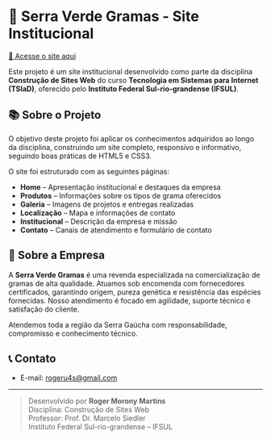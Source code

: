 # 🌱 Serra Verde Gramas - Site Institucional

[🔗 Acesse o site aqui](https://rogermonorony.github.io/site-serra-verde)

Este projeto é um site institucional desenvolvido como parte da disciplina **Construção de Sites Web** do curso **Tecnologia em Sistemas para Internet (TSIaD)**, oferecido pelo **Instituto Federal Sul-rio-grandense (IFSUL)**.

## 📚 Sobre o Projeto

O objetivo deste projeto foi aplicar os conhecimentos adquiridos ao longo da disciplina, construindo um site completo, responsivo e informativo, seguindo boas práticas de HTML5 e CSS3.

O site foi estruturado com as seguintes páginas:

- **Home** – Apresentação institucional e destaques da empresa  
- **Produtos** – Informações sobre os tipos de grama oferecidos  
- **Galeria** – Imagens de projetos e entregas realizadas  
- **Localização** – Mapa e informações de contato  
- **Institucional** – Descrição da empresa e missão  
- **Contato** – Canais de atendimento e formulário de contato  

## 🏢 Sobre a Empresa

A **Serra Verde Gramas** é uma revenda especializada na comercialização de gramas de alta qualidade. Atuamos sob encomenda com fornecedores certificados, garantindo origem, pureza genética e resistência das espécies fornecidas. Nosso atendimento é focado em agilidade, suporte técnico e satisfação do cliente.

Atendemos toda a região da Serra Gaúcha com responsabilidade, compromisso e conhecimento técnico.

## 📞 Contato

- E-mail: rogeru4s@gmail.com  

---

> Desenvolvido por **Roger Morony Martins**  
> Disciplina: Construção de Sites Web  
> Professor: Prof. Dr. Marcelo Siedler  
> Instituto Federal Sul-rio-grandense – IFSUL  
